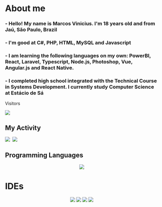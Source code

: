 # About me
 ### - Hello! My name is Marcos Vinicius. I'm 18 years old and from Jaú, São Paulo, Brazil
 ### - I'm good at C#, PHP, HTML, MySQL and Javascript
 ### - I am learning the following languages ​​on my own: PowerBI, React, Laravel, Typescript, Node.js, Photoshop, Vue, Angular.js and React Native.
 ### - I completed high school integrated with the Technical Course in Systems Development.  I currently study Computer Science at Estácio de Sá
<div align="start">
<p>Visitors</p>
 <img align="center" src="https://profile-counter.glitch.me/{marcosvinciusjau}/count.svg" />
</div>

## My Activity

<kbd align="center">
 <img src="https://github-readme-streak-stats-five-lac.vercel.app?user=marcosviniciusjau&theme=merko&card_width=1000&background=161b22&stroke=393f48&border=161b22&exclude_days=Sun%2CSat"/>
 <img src="https://github-readme-stats.vercel.app/api/top-langs/?username=marcosviniciusjau&layout=donut&bg_color=161b22&border_color=393f48&theme=merko&card_width=950&langs_count=5"/>
</kbd>

## 
## Programming Languages

<p align="center">
    <img src="https://skillicons.dev/icons?i=cs,css,html,js,php,py,java,dotnet,react,typescript&perline=4" />
</p>
                                                                               
# IDEs
                                                                               
<p align='center'>
  <a href="https://dev.mysql.com/downloads/">
 <img src="https://skillicons.dev/icons?i=mysql"/></a>
    <a href="https://visualstudio.microsoft.com/pt-br/downloads/">
    <img src="https://skillicons.dev/icons?i=visualstudio"/></a>
    <a href="https://visualstudio.microsoft.com/pt-br/downloads/">
   <a href="https://www.adobe.com/br/products/photoshop.html"/>
    <img src="https://skillicons.dev/icons?i=ps"/></a>
    <img src="https://skillicons.dev/icons?i=vscode"/></a>

</p>
